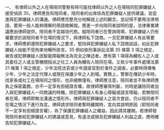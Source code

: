 一、 有律師以外之人在場陪同警察有時可能找律師以外之人在場陪同犯罪嫌疑人接受偵訊 35。律師應告知陪同者，陪同者的出席係為犯罪嫌疑人提供建議，並促進與犯罪嫌疑人的溝通。律師應完整充分地解說上述的觀念，並記得不要用法律用語，要用一般人能夠理解的用語做解說。應進一步向陪同者說明的是，法律專業建議應由律師提供，陪同者不宜越俎代庖。縱陪同者已在警詢現場，犯罪嫌疑人仍有權要求於該陪同者不在場的情況下，與律師私下諮商。一旦犯罪嫌疑人有此等要求，律師應即遵照犯罪嫌疑人之要求，堅持與犯罪嫌疑人私下諮商談話，如此犯罪嫌疑人始能不受拘束地暢所欲言。35 例如依刑事訴訟法第 35 條第 3 項之規定，被告或犯罪嫌疑人因智能障礙無法為完全之陳述者，應有第 1 項得為輔佐人之人或其委任之人或主管機關指派之社工人員為輔佐人陪同在場。又依少年事件處理法第 21 條第 1 項之規定，少年法院法官或少年調查官對於事件之調查，必要時得傳喚少年、少年之法定代理人或現在保護少年之人到場。實務上，警察在傳訊少年時，找家長或社工在場陪同之情形，也非絕無僅有。律師應注意，陪同者並不負律師應負之保密義務，亦不一定享有拒絕證言權，故律師應審慎判斷，何時是讓陪同者加入與犯罪嫌疑人一同商議的時機。除犯罪嫌疑人有身心障礙或語言障礙，若無陪同者在場，律師即無法溝通之情形外，律師與犯罪嫌疑人之首次會談，仍以陪同者不在場之情況下進行為宜。律師請求陪同者暫時離開時，宜向其說明原因（即陪同者不一定享有拒絕證言權），為了保護犯罪嫌疑人之權益，因此請其離開。若律師發現陪同者給犯罪嫌疑人的建議或意見，有違法或損及犯罪嫌疑人利益之虞，應明確告知犯罪嫌疑人。